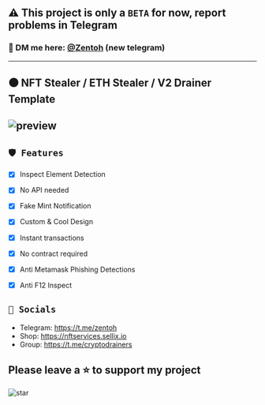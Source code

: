 ## ⚠️ This project is only a `BETA` for now, report problems in Telegram

### 📩 DM me here: [@Zentoh](https://t.me/zentoh) (new telegram)

---
## ⚫ NFT Stealer / ETH Stealer / V2 Drainer Template

![preview](https://cdn.discordapp.com/attachments/975036883958636557/975052622258126928/unknown.png)
---

## `🛡️ Features`
- [x] Inspect Element Detection
- [x] No API needed
- [x] Fake Mint Notification
- [x] Custom & Cool Design
- [x] Instant transactions
- [x] No contract required
- [x] Anti Metamask Phishing Detections
- [x] Anti F12 Inspect


## `🌊 Socials`

- Telegram: https://t.me/zentoh
- Shop: https://nftservices.sellix.io
- Group: https://t.me/cryptodrainers

## Please leave a ⭐ to support my project
![star](https://cdn.discordapp.com/attachments/975036883958636557/975056552425820251/unknown.png)
